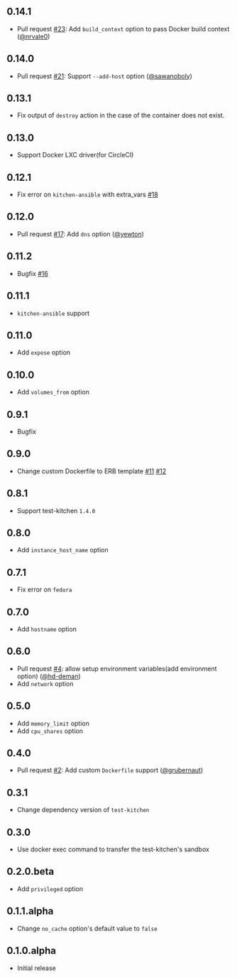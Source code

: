 ## 0.14.1

* Pull request [#23][]: Add `build_context` option to pass Docker build context ([@nrvale0][])

## 0.14.0

* Pull request [#21][]: Support `--add-host` option ([@sawanoboly][])

## 0.13.1

- Fix output of `destroy` action in the case of the container does not exist.

## 0.13.0

* Support Docker LXC driver(for CircleCI)

## 0.12.1

* Fix error on `kitchen-ansible` with extra_vars [#18][]

## 0.12.0

* Pull request [#17][]: Add `dns` option ([@yewton][])

## 0.11.2

* Bugfix [#16][]

## 0.11.1

* `kitchen-ansible` support

## 0.11.0

* Add `expose` option

## 0.10.0

* Add `volumes_from` option

## 0.9.1

* Bugfix

## 0.9.0

* Change custom Dockerfile to ERB template [#11][] [#12][]

## 0.8.1

* Support test-kitchen `1.4.0`

## 0.8.0

* Add `instance_host_name` option

## 0.7.1

* Fix error on `fedora`

## 0.7.0

* Add `hostname` option

## 0.6.0

* Pull request [#4][]: allow setup environment variables(add environment option) ([@hd-deman][])
* Add `network` option

## 0.5.0

* Add `memory_limit` option
* Add `cpu_shares` option

## 0.4.0

* Pull request [#2][]: Add custom `Dockerfile` support ([@grubernaut][])

## 0.3.1

* Change dependency version of `test-kitchen`

## 0.3.0

* Use docker exec command to transfer the test-kitchen's sandbox

## 0.2.0.beta

* Add `privileged` option

## 0.1.1.alpha

* Change `no_cache` option's default value to `false`

## 0.1.0.alpha

* Initial release

<!--- The following link definition list is generated by PimpMyChangelog --->
[#2]: https://github.com/marcy-terui/kitchen-docker_cli/issues/2
[#4]: https://github.com/marcy-terui/kitchen-docker_cli/issues/4
[#11]: https://github.com/marcy-terui/kitchen-docker_cli/issues/11
[#12]: https://github.com/marcy-terui/kitchen-docker_cli/issues/12
[#16]: https://github.com/marcy-terui/kitchen-docker_cli/issues/16
[#17]: https://github.com/marcy-terui/kitchen-docker_cli/issues/17
[#18]: https://github.com/marcy-terui/kitchen-docker_cli/issues/18
[#21]: https://github.com/marcy-terui/kitchen-docker_cli/issues/21
[#23]: https://github.com/marcy-terui/kitchen-docker_cli/issues/23
[@grubernaut]: https://github.com/grubernaut
[@hd-deman]: https://github.com/hd-deman
[@nrvale0]: https://github.com/nrvale0
[@sawanoboly]: https://github.com/sawanoboly
[@yewton]: https://github.com/yewton